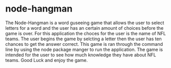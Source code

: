 # node-hangman

The Node-Hangman is a word guseeing game that allows the user to select letters for a word and the user has an certain amount of choices
before the game is over. For this application the choces for the user is the name of NFL teams. The user begins the game by selcting a letter
then the user has ten chances to get the answer correct. This game is ran through the command line by using the node package manger to run the
application. The game is intended for the user to see how much knowledge they have about NFL teams. Good Luck and enjoy the game.
